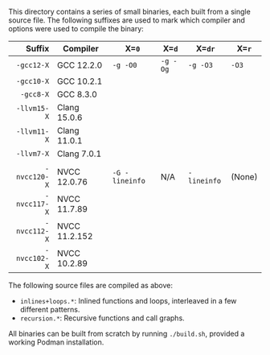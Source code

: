 <!--
SPDX-FileCopyrightText: Contributors to the HPCToolkit Project

SPDX-License-Identifier: CC-BY-4.0
-->

This directory contains a series of small binaries, each built from a single source file. The following suffixes are
used to mark which compiler and options were used to compile the binary:

|       Suffix | Compiler      | X=`0`          | X=`d`    | X=`dr`      | X=`r`  |
| -----------: | ------------- | -------------- | -------- | ----------- | ------ |
|   `-gcc12-X` | GCC 12.2.0    | `-g -O0`       | `-g -Og` | `-g -O3`    | `-O3`  |
|   `-gcc10-X` | GCC 10.2.1    |                |          |             |        |
|    `-gcc8-X` | GCC 8.3.0     |                |          |             |        |
|  `-llvm15-X` | Clang 15.0.6  |                |          |             |        |
|  `-llvm11-X` | Clang 11.0.1  |                |          |             |        |
|   `-llvm7-X` | Clang 7.0.1   |                |          |             |        |
|              |               |                |          |             |        |
| `-nvcc120-X` | NVCC 12.0.76  | `-G -lineinfo` | N/A      | `-lineinfo` | (None) |
| `-nvcc117-X` | NVCC 11.7.89  |                |          |             |        |
| `-nvcc112-X` | NVCC 11.2.152 |                |          |             |        |
| `-nvcc102-X` | NVCC 10.2.89  |                |          |             |        |

The following source files are compiled as above:

- `inlines+loops.*`: Inlined functions and loops, interleaved in a few different patterns.
- `recursion.*`: Recursive functions and call graphs.

All binaries can be built from scratch by running `./build.sh`, provided a working Podman installation.
